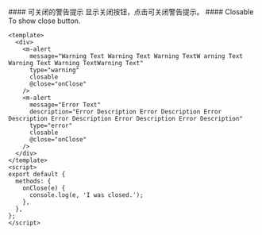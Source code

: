 <cn>
#### 可关闭的警告提示
显示关闭按钮，点击可关闭警告提示。
</cn>

<us>
#### Closable
To show close button.
</us>

```vue
<template>
  <div>
    <m-alert
      message="Warning Text Warning Text Warning TextW arning Text Warning Text Warning TextWarning Text"
      type="warning"
      closable
      @close="onClose"
    />
    <m-alert
      message="Error Text"
      description="Error Description Error Description Error Description Error Description Error Description Error Description"
      type="error"
      closable
      @close="onClose"
    />
  </div>
</template>
<script>
export default {
  methods: {
    onClose(e) {
      console.log(e, 'I was closed.');
    },
  },
};
</script>
```
